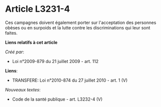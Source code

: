 # Article L3231-4

Ces campagnes doivent également porter sur l'acceptation des personnes obèses ou en surpoids et la lutte contre les
discriminations qui leur sont faites.

**Liens relatifs à cet article**

_Créé par_:

  - Loi n°2009-879 du 21 juillet 2009 - art. 112

**Liens**:

  - TRANSFERE: Loi n°2010-874 du 27 juillet 2010 - art. 1 (V)

_Nouveaux textes_:

  - Code de la santé publique - art. L3232-4 (V)
